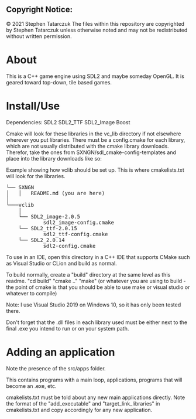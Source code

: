 Copyright Notice:
-----------------
© 2021 Stephen Tatarczuk
The files within this repository are copyrighted by Stephen Tatarczuk unless otherwise noted
and may not be redistributed without written permission.

# About

This is a C++ game engine using SDL2 and maybe someday OpenGL. It is geared toward top-down, tile based games. 

# Install/Use

Dependencies:
SDL2
SDL2_TTF
SDL2_Image
Boost

Cmake will look for these libraries in the vc_lib directory if not elsewhere wherever you put libraries.
There must be a config.cmake for each library, which are not usually distributed with the cmake library downloads. Therefor, take the ones from SXNGN/sdl_cmake-config-templates and place into the library downloads like so:

Example showing how vclib should be set up. This is where cmakelists.txt will look for the libraries.

<pre>
└── SXNGN
│   │   README.md (you are here)
│      
└───vclib
    │   
	└──	SDL2_image-2.0.5
			sdl2_image-config.cmake
    └──	SDL2_ttf-2.0.15
			sdl2_ttf-config.cmake
	└──	SDL2_2.0.14
			sdl2-config.cmake
</pre>

			
To use in an IDE, open this directory in a C++ IDE that supports CMake such as Visual Studio or CLion and build as normal. 

To build normally, create a "build" directory at the same level as this readme.
"cd build"
"cmake .."
"make" (or whatever you are using to build - the point of cmake is that you should be able to use make or visual studio or whatever to compile)

Note: I use Visual Studio 2019 on Windows 10, so it has only been tested there.

Don't forget that the .dll files in each library used must be either next to the final .exe you intend to run or on your system path. 

# Adding an application

Note the presence of the src/apps folder. 

This contains programs with a main loop, applications, programs that will become an .exe, etc.

cmakelists.txt must be told about any new main applications directly. Note the format of the "add_executable" and "target_link_libraries" in cmakelists.txt and copy accordingly for any new application.






